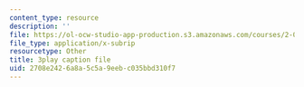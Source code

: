 ```yaml
---
content_type: resource
description: ''
file: https://ol-ocw-studio-app-production.s3.amazonaws.com/courses/2-003sc-engineering-dynamics-fall-2011/2708e2426a8a5c5a9eebc035bbd310f7_pYZMNOuRwk0.vtt
file_type: application/x-subrip
resourcetype: Other
title: 3play caption file
uid: 2708e242-6a8a-5c5a-9eeb-c035bbd310f7
---
```

